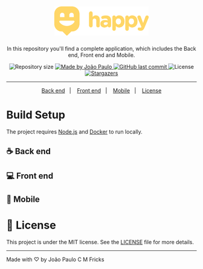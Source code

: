 <h1 align="center">
  <img alt="Happy" title="Happy" src=".github/logo.svg" width="250px" />
</h1>

<p align="center">In this repository you'll find a complete application, which includes the Back end, Front end and Mobile.</p>

<p align="center">	
  <img alt="Repository size" src="https://img.shields.io/github/repo-size/jpcmf/Happy">

  <a href="https://www.linkedin.com/in/joaopaulo80/">
    <img alt="Made by João Paulo" src="https://img.shields.io/badge/made%20by-João Paulo-%2304D361">  
  </a>

  <a href="https://github.com/jpcmf/Happy/commits/main">
    <img alt="GitHub last commit" src="https://img.shields.io/github/last-commit/jpcmf/Happy">
  </a>

  <img alt="License" src="https://img.shields.io/badge/license-MIT-brightgreen">
   <a href="https://github.com/DanielObara/NLW-3.0/stargazers">
    <img alt="Stargazers" src="https://img.shields.io/github/stars/jpcmf/Happy?style=social">
  </a>
</p>

<hr/>

<p align="center">
  <a href="#coffee-back-end">Back end</a>&nbsp;&nbsp;&nbsp;|&nbsp;&nbsp;&nbsp;
  <a href="#computer-front-end">Front end</a>&nbsp;&nbsp;&nbsp;|&nbsp;&nbsp;&nbsp;
  <a href="#iphone-mobile">Mobile</a>&nbsp;&nbsp;&nbsp;|&nbsp;&nbsp;&nbsp;
  <a href="#memo-license">License</a>
</p>

# Build Setup

The project requires [Node.js](https://nodejs.org/) and [Docker](https://docs.docker.com/install/) to run locally.

## ☕ Back end

## 💻 Front end

## 📱 Mobile

# :memo: License

This project is under the MIT license. See the [LICENSE](LICENSE.md) file for more details.

---

Made with ♡ by João Paulo C M Fricks